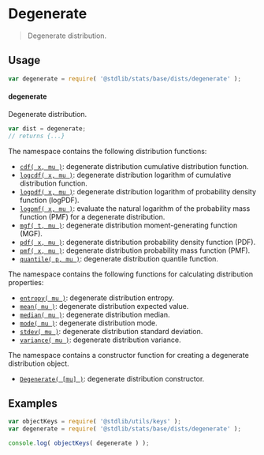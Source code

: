 <!--

@license Apache-2.0

Copyright (c) 2018 The Stdlib Authors.

Licensed under the Apache License, Version 2.0 (the "License");
you may not use this file except in compliance with the License.
You may obtain a copy of the License at

   http://www.apache.org/licenses/LICENSE-2.0

Unless required by applicable law or agreed to in writing, software
distributed under the License is distributed on an "AS IS" BASIS,
WITHOUT WARRANTIES OR CONDITIONS OF ANY KIND, either express or implied.
See the License for the specific language governing permissions and
limitations under the License.

-->

# Degenerate

> Degenerate distribution.

<section class="usage">

## Usage

```javascript
var degenerate = require( '@stdlib/stats/base/dists/degenerate' );
```

#### degenerate

Degenerate distribution.

```javascript
var dist = degenerate;
// returns {...}
```

The namespace contains the following distribution functions:

<!-- <toc pattern="*+(cdf|pdf|pmf|mgf|quantile)*"> -->

<div class="namespace-toc">

-   <span class="signature">[`cdf( x, mu )`][@stdlib/stats/base/dists/degenerate/cdf]</span><span class="delimiter">: </span><span class="description">degenerate distribution cumulative distribution function.</span>
-   <span class="signature">[`logcdf( x, mu )`][@stdlib/stats/base/dists/degenerate/logcdf]</span><span class="delimiter">: </span><span class="description">degenerate distribution logarithm of cumulative distribution function.</span>
-   <span class="signature">[`logpdf( x, mu )`][@stdlib/stats/base/dists/degenerate/logpdf]</span><span class="delimiter">: </span><span class="description">degenerate distribution logarithm of probability density function (logPDF).</span>
-   <span class="signature">[`logpmf( x, mu )`][@stdlib/stats/base/dists/degenerate/logpmf]</span><span class="delimiter">: </span><span class="description">evaluate the natural logarithm of the probability mass function (PMF) for a degenerate distribution.</span>
-   <span class="signature">[`mgf( t, mu )`][@stdlib/stats/base/dists/degenerate/mgf]</span><span class="delimiter">: </span><span class="description">degenerate distribution moment-generating function (MGF).</span>
-   <span class="signature">[`pdf( x, mu )`][@stdlib/stats/base/dists/degenerate/pdf]</span><span class="delimiter">: </span><span class="description">degenerate distribution probability density function (PDF).</span>
-   <span class="signature">[`pmf( x, mu )`][@stdlib/stats/base/dists/degenerate/pmf]</span><span class="delimiter">: </span><span class="description">degenerate distribution probability mass function (PMF).</span>
-   <span class="signature">[`quantile( p, mu )`][@stdlib/stats/base/dists/degenerate/quantile]</span><span class="delimiter">: </span><span class="description">degenerate distribution quantile function.</span>

</div>

<!-- </toc> -->

The namespace contains the following functions for calculating distribution properties:

<!-- <toc pattern="*+(entropy|kurtosis|mean|median|mode|skewness|stdev|variance)*"> -->

<div class="namespace-toc">

-   <span class="signature">[`entropy( mu )`][@stdlib/stats/base/dists/degenerate/entropy]</span><span class="delimiter">: </span><span class="description">degenerate distribution entropy.</span>
-   <span class="signature">[`mean( mu )`][@stdlib/stats/base/dists/degenerate/mean]</span><span class="delimiter">: </span><span class="description">degenerate distribution expected value.</span>
-   <span class="signature">[`median( mu )`][@stdlib/stats/base/dists/degenerate/median]</span><span class="delimiter">: </span><span class="description">degenerate distribution median.</span>
-   <span class="signature">[`mode( mu )`][@stdlib/stats/base/dists/degenerate/mode]</span><span class="delimiter">: </span><span class="description">degenerate distribution mode.</span>
-   <span class="signature">[`stdev( mu )`][@stdlib/stats/base/dists/degenerate/stdev]</span><span class="delimiter">: </span><span class="description">degenerate distribution standard deviation.</span>
-   <span class="signature">[`variance( mu )`][@stdlib/stats/base/dists/degenerate/variance]</span><span class="delimiter">: </span><span class="description">degenerate distribution variance.</span>

</div>

<!-- </toc> -->

The namespace contains a constructor function for creating a degenerate distribution object.

<!-- <toc pattern="*ctor*"> -->

<div class="namespace-toc">

-   <span class="signature">[`Degenerate( [mu] )`][@stdlib/stats/base/dists/degenerate/ctor]</span><span class="delimiter">: </span><span class="description">degenerate distribution constructor.</span>

</div>

<!-- </toc> -->

</section>

<!-- /.usage -->

<section class="examples">

## Examples

<!-- TODO: better examples -->

<!-- eslint no-undef: "error" -->

```javascript
var objectKeys = require( '@stdlib/utils/keys' );
var degenerate = require( '@stdlib/stats/base/dists/degenerate' );

console.log( objectKeys( degenerate ) );
```

</section>

<!-- /.examples -->

<!-- Section for related `stdlib` packages. Do not manually edit this section, as it is automatically populated. -->

<section class="related">

</section>

<!-- /.related -->

<!-- Section for all links. Make sure to keep an empty line after the `section` element and another before the `/section` close. -->

<section class="links">

<!-- <toc-links> -->

[@stdlib/stats/base/dists/degenerate/ctor]: https://github.com/stdlib-js/stdlib/tree/develop/lib/node_modules/%40stdlib/stats/base/dists/degenerate/ctor

[@stdlib/stats/base/dists/degenerate/entropy]: https://github.com/stdlib-js/stdlib/tree/develop/lib/node_modules/%40stdlib/stats/base/dists/degenerate/entropy

[@stdlib/stats/base/dists/degenerate/mean]: https://github.com/stdlib-js/stdlib/tree/develop/lib/node_modules/%40stdlib/stats/base/dists/degenerate/mean

[@stdlib/stats/base/dists/degenerate/median]: https://github.com/stdlib-js/stdlib/tree/develop/lib/node_modules/%40stdlib/stats/base/dists/degenerate/median

[@stdlib/stats/base/dists/degenerate/mode]: https://github.com/stdlib-js/stdlib/tree/develop/lib/node_modules/%40stdlib/stats/base/dists/degenerate/mode

[@stdlib/stats/base/dists/degenerate/stdev]: https://github.com/stdlib-js/stdlib/tree/develop/lib/node_modules/%40stdlib/stats/base/dists/degenerate/stdev

[@stdlib/stats/base/dists/degenerate/variance]: https://github.com/stdlib-js/stdlib/tree/develop/lib/node_modules/%40stdlib/stats/base/dists/degenerate/variance

[@stdlib/stats/base/dists/degenerate/cdf]: https://github.com/stdlib-js/stdlib/tree/develop/lib/node_modules/%40stdlib/stats/base/dists/degenerate/cdf

[@stdlib/stats/base/dists/degenerate/logcdf]: https://github.com/stdlib-js/stdlib/tree/develop/lib/node_modules/%40stdlib/stats/base/dists/degenerate/logcdf

[@stdlib/stats/base/dists/degenerate/logpdf]: https://github.com/stdlib-js/stdlib/tree/develop/lib/node_modules/%40stdlib/stats/base/dists/degenerate/logpdf

[@stdlib/stats/base/dists/degenerate/logpmf]: https://github.com/stdlib-js/stdlib/tree/develop/lib/node_modules/%40stdlib/stats/base/dists/degenerate/logpmf

[@stdlib/stats/base/dists/degenerate/mgf]: https://github.com/stdlib-js/stdlib/tree/develop/lib/node_modules/%40stdlib/stats/base/dists/degenerate/mgf

[@stdlib/stats/base/dists/degenerate/pdf]: https://github.com/stdlib-js/stdlib/tree/develop/lib/node_modules/%40stdlib/stats/base/dists/degenerate/pdf

[@stdlib/stats/base/dists/degenerate/pmf]: https://github.com/stdlib-js/stdlib/tree/develop/lib/node_modules/%40stdlib/stats/base/dists/degenerate/pmf

[@stdlib/stats/base/dists/degenerate/quantile]: https://github.com/stdlib-js/stdlib/tree/develop/lib/node_modules/%40stdlib/stats/base/dists/degenerate/quantile

<!-- </toc-links> -->

</section>

<!-- /.links -->
